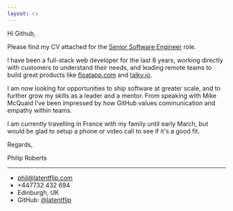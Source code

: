 ```yaml
---
layout: cv
---
```





Hi Github,

Please find my CV attached for the [Senior Software Engineer](https://boards.greenhouse.io/github/jobs/953424) role.

I have been a full-stack web developer for the last 8 years, working directly with customers to understand their needs, and leading remote teams to build great products like [floatapp.com](http://floatapp.com) and [talky.io](http://talky.io).

I am now looking for opportunities to ship software at greater scale, and to further grow my skills as a leader and a mentor. From speaking with Mike McQuaid I've been impressed by how GitHub values communication and empathy within teams.

I am currently travelling in France with my family until early March, but would be glad to setup a phone or video call to see if it's a good fit.

Regards,

Philip Roberts

---
* phil@latentflip.com
* +447732 432 694
* Edinburgh, UK
* GitHub: [@latentflip](https://github.com/latentflip)
